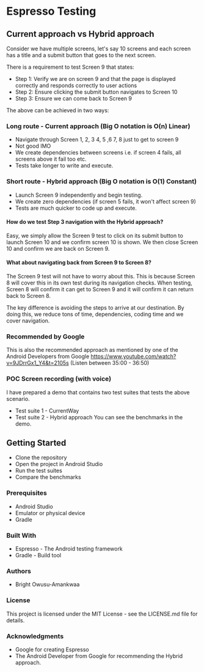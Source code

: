 # Espresso Testing

## Current approach vs Hybrid approach
Consider we have multiple screens, let's say 10 screens and each screen has a title and a submit button that goes to the next screen.

There is a requirement to test Screen 9 that states:

- Step 1: Verify we are on screen 9 and that the page is displayed correctly and responds correctly to user actions
- Step 2: Ensure clicking the submit button navigates to Screen 10
- Step 3: Ensure we can come back to Screen 9

The above can be achieved in two ways:

### Long route - Current approach (Big O notation is O(n) Linear)
- Navigate through Screen 1, 2, 3 4, 5 ,6 7, 8 just to get to screen 9
- Not good IMO
- We create dependencies between screens i.e. if screen 4 fails, all screens above it fail too etc.
- Tests take longer to write and execute.

### Short route - Hybrid approach (Big O notation is O(1) Constant)
- Launch Screen 9 independently and begin testing.
- We create zero dependencies (if screen 5 fails, it won't affect screen 9)
- Tests are much quicker to code up and execute.

#### How do we test Step 3 navigation with the Hybrid approach?
Easy, we simply allow the Screen 9 test to click on its submit button to launch Screen 10 and we confirm screen 10 is shown.
We then close Screen 10 and confirm we are back on Screen 9.

#### What about navigating back from Screen 9 to Screen 8?
The Screen 9 test will not have to worry about this. This is because Screen 8 will cover this in its own test during its navigation checks.
When testing, Screen 8 will confirm it can get to Screen 9 and it will confirm it can return back to Screen 8.

The key difference is avoiding the steps to arrive at our destination.
By doing this, we reduce tons of time, dependencies, coding time and we cover navigation.

### Recommended by Google
This is also the recommended approach as mentioned by one of the Android Developers from Google https://www.youtube.com/watch?v=9JDrrGx1_Y4&t=2105s (Listen between 35:00 - 36:50)

### POC Screen recording (with voice)
I have prepared a demo that contains two test suites that tests the above scenario.

- Test suite 1 - CurrentWay
- Test suite 2 - Hybrid approach
You can see the benchmarks in the demo.

## Getting Started
- Clone the repository
- Open the project in Android Studio
- Run the test suites
- Compare the benchmarks

### Prerequisites
- Android Studio
- Emulator or physical device
- Gradle

### Built With
- Espresso - The Android testing framework
- Gradle - Build tool

### Authors
- Bright Owusu-Amankwaa

### License
This project is licensed under the MIT License - see the LICENSE.md file for details.

### Acknowledgments
- Google for creating Espresso
- The Android Developer from Google for recommending the Hybrid approach.

